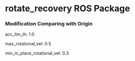 rotate_recovery ROS Package
=============================
### Modification Comparing with Origin
acc_lim_th: 1.0

max_rotational_vel: 0.5

min_in_place_rotational_vel: 0.3


